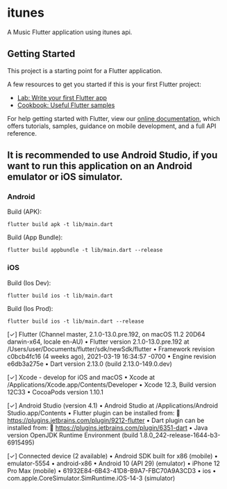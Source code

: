 # itunes

A Music Flutter application using itunes api.
 

## Getting Started

This project is a starting point for a Flutter application.

A few resources to get you started if this is your first Flutter project:

- [Lab: Write your first Flutter app](https://flutter.dev/docs/get-started/codelab)
- [Cookbook: Useful Flutter samples](https://flutter.dev/docs/cookbook)

For help getting started with Flutter, view our
[online documentation](https://flutter.dev/docs), which offers tutorials,
samples, guidance on mobile development, and a full API reference.

## It is recommended to use Android Studio, if you want to run this application on an Android emulator or iOS simulator.


### Android

Build (APK):

    flutter build apk -t lib/main.dart

Build (App Bundle):

    flutter build appbundle -t lib/main.dart --release

### iOS

Build (Ios Dev):

    flutter build ios -t lib/main.dart

Build (Ios Prod):

    flutter build ios -t lib/main.dart --release


[✓] Flutter (Channel master, 2.1.0-13.0.pre.192, on macOS 11.2 20D64 darwin-x64, locale en-AU)
    • Flutter version 2.1.0-13.0.pre.192 at /Users/user/Documents/flutter/sdk/newSdk/flutter
    • Framework revision c0bcb4fc16 (4 weeks ago), 2021-03-19 16:34:57 -0700
    • Engine revision e6db3a275e
    • Dart version 2.13.0 (build 2.13.0-149.0.dev)


[✓] Xcode - develop for iOS and macOS
    • Xcode at /Applications/Xcode.app/Contents/Developer
    • Xcode 12.3, Build version 12C33
    • CocoaPods version 1.10.1


[✓] Android Studio (version 4.1)
    • Android Studio at /Applications/Android Studio.app/Contents
    • Flutter plugin can be installed from:
      🔨 https://plugins.jetbrains.com/plugin/9212-flutter
    • Dart plugin can be installed from:
      🔨 https://plugins.jetbrains.com/plugin/6351-dart
    • Java version OpenJDK Runtime Environment (build 1.8.0_242-release-1644-b3-6915495)

[✓] Connected device (2 available)
    • Android SDK built for x86 (mobile) • emulator-5554                        • android-x86    • Android 10 (API 29) (emulator)
    • iPhone 12 Pro Max (mobile)         • 61932E84-6B43-41D8-B9A7-FBC70A9A3CD3 • ios            • com.apple.CoreSimulator.SimRuntime.iOS-14-3 (simulator)

 